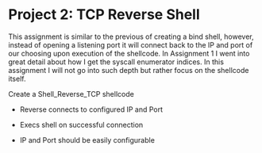 # Project 2: TCP Reverse Shell

This assignment is similar to the previous of creating a bind shell, however, instead of opening a listening port it will connect back to the IP and port of our choosing upon execution of the shellcode. In Assignment 1 I went into great detail about how I get the syscall enumerator indices. In this assignment I will not go into such depth but rather focus on the shellcode itself.  

Create a Shell_Reverse_TCP shellcode
- Reverse connects to configured IP and Port 
- Execs shell on successful connection 

- IP and Port should be easily configurable



